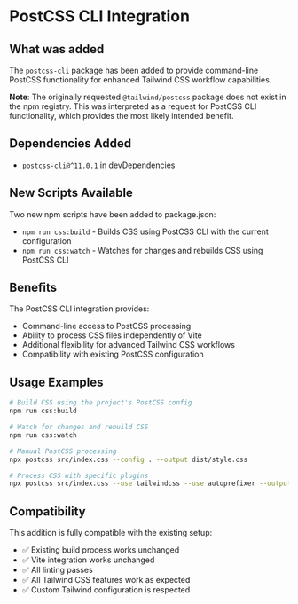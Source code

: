 # PostCSS CLI Integration

## What was added

The `postcss-cli` package has been added to provide command-line PostCSS functionality for enhanced Tailwind CSS workflow capabilities.

**Note**: The originally requested `@tailwind/postcss` package does not exist in the npm registry. This was interpreted as a request for PostCSS CLI functionality, which provides the most likely intended benefit.

## Dependencies Added

- `postcss-cli@^11.0.1` in devDependencies

## New Scripts Available

Two new npm scripts have been added to package.json:

- `npm run css:build` - Builds CSS using PostCSS CLI with the current configuration
- `npm run css:watch` - Watches for changes and rebuilds CSS using PostCSS CLI

## Benefits

The PostCSS CLI integration provides:

- Command-line access to PostCSS processing
- Ability to process CSS files independently of Vite
- Additional flexibility for advanced Tailwind CSS workflows
- Compatibility with existing PostCSS configuration

## Usage Examples

```bash
# Build CSS using the project's PostCSS config
npm run css:build

# Watch for changes and rebuild CSS
npm run css:watch

# Manual PostCSS processing
npx postcss src/index.css --config . --output dist/style.css

# Process CSS with specific plugins
npx postcss src/index.css --use tailwindcss --use autoprefixer --output dist/style.css
```

## Compatibility

This addition is fully compatible with the existing setup:
- ✅ Existing build process works unchanged
- ✅ Vite integration works unchanged  
- ✅ All linting passes
- ✅ All Tailwind CSS features work as expected
- ✅ Custom Tailwind configuration is respected